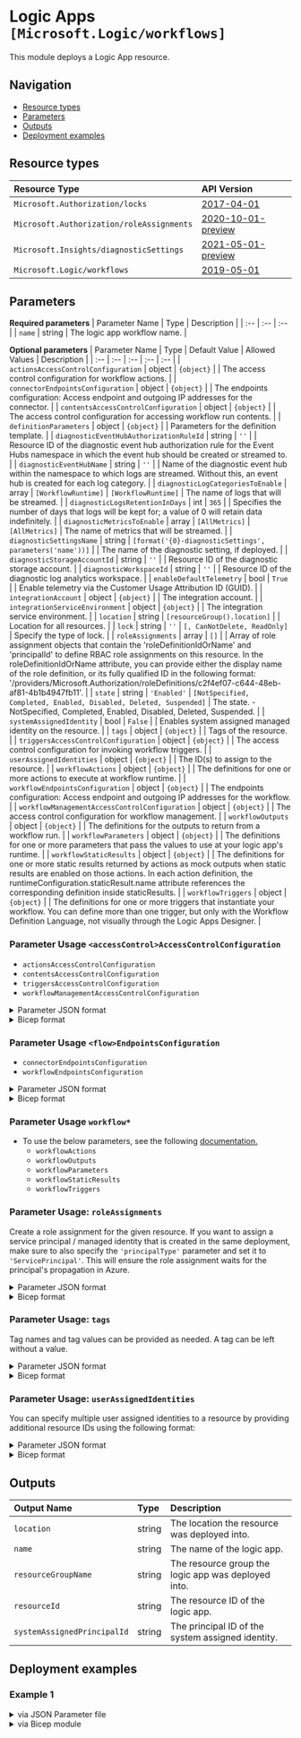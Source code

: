 # Logic Apps `[Microsoft.Logic/workflows]`

This module deploys a Logic App resource.

## Navigation

- [Resource types](#Resource-types)
- [Parameters](#Parameters)
- [Outputs](#Outputs)
- [Deployment examples](#Deployment-examples)

## Resource types

| Resource Type | API Version |
| :-- | :-- |
| `Microsoft.Authorization/locks` | [2017-04-01](https://docs.microsoft.com/en-us/azure/templates/Microsoft.Authorization/2017-04-01/locks) |
| `Microsoft.Authorization/roleAssignments` | [2020-10-01-preview](https://docs.microsoft.com/en-us/azure/templates/Microsoft.Authorization/2020-10-01-preview/roleAssignments) |
| `Microsoft.Insights/diagnosticSettings` | [2021-05-01-preview](https://docs.microsoft.com/en-us/azure/templates/Microsoft.Insights/2021-05-01-preview/diagnosticSettings) |
| `Microsoft.Logic/workflows` | [2019-05-01](https://docs.microsoft.com/en-us/azure/templates/Microsoft.Logic/2019-05-01/workflows) |

## Parameters

**Required parameters**
| Parameter Name | Type | Description |
| :-- | :-- | :-- |
| `name` | string | The logic app workflow name. |

**Optional parameters**
| Parameter Name | Type | Default Value | Allowed Values | Description |
| :-- | :-- | :-- | :-- | :-- |
| `actionsAccessControlConfiguration` | object | `{object}` |  | The access control configuration for workflow actions. |
| `connectorEndpointsConfiguration` | object | `{object}` |  | The endpoints configuration:  Access endpoint and outgoing IP addresses for the connector. |
| `contentsAccessControlConfiguration` | object | `{object}` |  | The access control configuration for accessing workflow run contents. |
| `definitionParameters` | object | `{object}` |  | Parameters for the definition template. |
| `diagnosticEventHubAuthorizationRuleId` | string | `''` |  | Resource ID of the diagnostic event hub authorization rule for the Event Hubs namespace in which the event hub should be created or streamed to. |
| `diagnosticEventHubName` | string | `''` |  | Name of the diagnostic event hub within the namespace to which logs are streamed. Without this, an event hub is created for each log category. |
| `diagnosticLogCategoriesToEnable` | array | `[WorkflowRuntime]` | `[WorkflowRuntime]` | The name of logs that will be streamed. |
| `diagnosticLogsRetentionInDays` | int | `365` |  | Specifies the number of days that logs will be kept for; a value of 0 will retain data indefinitely. |
| `diagnosticMetricsToEnable` | array | `[AllMetrics]` | `[AllMetrics]` | The name of metrics that will be streamed. |
| `diagnosticSettingsName` | string | `[format('{0}-diagnosticSettings', parameters('name'))]` |  | The name of the diagnostic setting, if deployed. |
| `diagnosticStorageAccountId` | string | `''` |  | Resource ID of the diagnostic storage account. |
| `diagnosticWorkspaceId` | string | `''` |  | Resource ID of the diagnostic log analytics workspace. |
| `enableDefaultTelemetry` | bool | `True` |  | Enable telemetry via the Customer Usage Attribution ID (GUID). |
| `integrationAccount` | object | `{object}` |  | The integration account. |
| `integrationServiceEnvironment` | object | `{object}` |  | The integration service environment. |
| `location` | string | `[resourceGroup().location]` |  | Location for all resources. |
| `lock` | string | `''` | `[, CanNotDelete, ReadOnly]` | Specify the type of lock. |
| `roleAssignments` | array | `[]` |  | Array of role assignment objects that contain the 'roleDefinitionIdOrName' and 'principalId' to define RBAC role assignments on this resource. In the roleDefinitionIdOrName attribute, you can provide either the display name of the role definition, or its fully qualified ID in the following format: '/providers/Microsoft.Authorization/roleDefinitions/c2f4ef07-c644-48eb-af81-4b1b4947fb11'. |
| `state` | string | `'Enabled'` | `[NotSpecified, Completed, Enabled, Disabled, Deleted, Suspended]` | The state. - NotSpecified, Completed, Enabled, Disabled, Deleted, Suspended. |
| `systemAssignedIdentity` | bool | `False` |  | Enables system assigned managed identity on the resource. |
| `tags` | object | `{object}` |  | Tags of the resource. |
| `triggersAccessControlConfiguration` | object | `{object}` |  | The access control configuration for invoking workflow triggers. |
| `userAssignedIdentities` | object | `{object}` |  | The ID(s) to assign to the resource. |
| `workflowActions` | object | `{object}` |  | The definitions for one or more actions to execute at workflow runtime. |
| `workflowEndpointsConfiguration` | object | `{object}` |  | The endpoints configuration:  Access endpoint and outgoing IP addresses for the workflow. |
| `workflowManagementAccessControlConfiguration` | object | `{object}` |  | The access control configuration for workflow management. |
| `workflowOutputs` | object | `{object}` |  | The definitions for the outputs to return from a workflow run. |
| `workflowParameters` | object | `{object}` |  | The definitions for one or more parameters that pass the values to use at your logic app's runtime. |
| `workflowStaticResults` | object | `{object}` |  | The definitions for one or more static results returned by actions as mock outputs when static results are enabled on those actions. In each action definition, the runtimeConfiguration.staticResult.name attribute references the corresponding definition inside staticResults. |
| `workflowTriggers` | object | `{object}` |  | The definitions for one or more triggers that instantiate your workflow. You can define more than one trigger, but only with the Workflow Definition Language, not visually through the Logic Apps Designer. |


### Parameter Usage `<accessControl>AccessControlConfiguration`

- `actionsAccessControlConfiguration`
- `contentsAccessControlConfiguration`
- `triggersAccessControlConfiguration`
- `workflowManagementAccessControlConfiguration`

<details>

<summary>Parameter JSON format</summary>

```json
"<accessControl>AccessControlConfiguration": {
    "value": {
        "allowedCallerIpAddresses": [
            {
                "addressRange": "string"
            }
        ],
        "openAuthenticationPolicies": {
            "policies": {}
        }
    }
}
```

</details>


<details>

<summary>Bicep format</summary>

```bicep
'<accessControl>AccessControlConfiguration': {
    allowedCallerIpAddresses: [
        {
            addressRange: 'string'
        }
    ]
    openAuthenticationPolicies: {
        policies: {}
    }
}
```

</details>
<p>

### Parameter Usage `<flow>EndpointsConfiguration`

- `connectorEndpointsConfiguration`
- `workflowEndpointsConfiguration`

<details>

<summary>Parameter JSON format</summary>

```json
"<flow>EndpointsConfiguration": {
    "value": {
        "outgoingIpAddresses": [
            {
                "address": "string"
            }
        ],
            "accessEndpointIpAddresses": [
            {
                "address": "string"
            }
        ]
    }
}
```

</details>

<details>

<summary>Bicep format</summary>

```bicep
'<flow>EndpointsConfiguration': {
    outgoingIpAddresses: [
        {
            address: 'string'
        }
    ]
    accessEndpointIpAddresses: [
        {
            address: 'string'
        }
    ]
}
```

</details>
<p>

### Parameter Usage `workflow*`

- To use the below parameters, see the following [documentation.](https://docs.microsoft.com/en-us/azure/logic-apps/logic-apps-workflow-definition-language)
  - `workflowActions`
  - `workflowOutputs`
  - `workflowParameters`
  - `workflowStaticResults`
  - `workflowTriggers`

### Parameter Usage: `roleAssignments`

Create a role assignment for the given resource. If you want to assign a service principal / managed identity that is created in the same deployment, make sure to also specify the `'principalType'` parameter and set it to `'ServicePrincipal'`. This will ensure the role assignment waits for the principal's propagation in Azure.

<details>

<summary>Parameter JSON format</summary>

```json
"roleAssignments": {
    "value": [
        {
            "roleDefinitionIdOrName": "Reader",
            "description": "Reader Role Assignment",
            "principalIds": [
                "12345678-1234-1234-1234-123456789012", // object 1
                "78945612-1234-1234-1234-123456789012" // object 2
            ]
        },
        {
            "roleDefinitionIdOrName": "/providers/Microsoft.Authorization/roleDefinitions/c2f4ef07-c644-48eb-af81-4b1b4947fb11",
            "principalIds": [
                "12345678-1234-1234-1234-123456789012" // object 1
            ],
            "principalType": "ServicePrincipal"
        }
    ]
}
```

</details>

<details>

<summary>Bicep format</summary>

```bicep
roleAssignments: [
    {
        roleDefinitionIdOrName: 'Reader'
        description: 'Reader Role Assignment'
        principalIds: [
            '12345678-1234-1234-1234-123456789012' // object 1
            '78945612-1234-1234-1234-123456789012' // object 2
        ]
    }
    {
        roleDefinitionIdOrName: '/providers/Microsoft.Authorization/roleDefinitions/c2f4ef07-c644-48eb-af81-4b1b4947fb11'
        principalIds: [
            '12345678-1234-1234-1234-123456789012' // object 1
        ]
        principalType: 'ServicePrincipal'
    }
]
```

</details>
<p>

### Parameter Usage: `tags`

Tag names and tag values can be provided as needed. A tag can be left without a value.

<details>

<summary>Parameter JSON format</summary>

```json
"tags": {
    "value": {
        "Environment": "Non-Prod",
        "Contact": "test.user@testcompany.com",
        "PurchaseOrder": "1234",
        "CostCenter": "7890",
        "ServiceName": "DeploymentValidation",
        "Role": "DeploymentValidation"
    }
}
```

</details>

<details>

<summary>Bicep format</summary>

```bicep
tags: {
    Environment: 'Non-Prod'
    Contact: 'test.user@testcompany.com'
    PurchaseOrder: '1234'
    CostCenter: '7890'
    ServiceName: 'DeploymentValidation'
    Role: 'DeploymentValidation'
}
```

</details>
<p>

### Parameter Usage: `userAssignedIdentities`

You can specify multiple user assigned identities to a resource by providing additional resource IDs using the following format:

<details>

<summary>Parameter JSON format</summary>

```json
"userAssignedIdentities": {
    "value": {
        "/subscriptions/12345678-1234-1234-1234-123456789012/resourcegroups/validation-rg/providers/Microsoft.ManagedIdentity/userAssignedIdentities/adp-sxx-az-msi-x-001": {},
        "/subscriptions/12345678-1234-1234-1234-123456789012/resourcegroups/validation-rg/providers/Microsoft.ManagedIdentity/userAssignedIdentities/adp-sxx-az-msi-x-002": {}
    }
}
```

</details>

<details>

<summary>Bicep format</summary>

```bicep
userAssignedIdentities: {
    '/subscriptions/12345678-1234-1234-1234-123456789012/resourcegroups/validation-rg/providers/Microsoft.ManagedIdentity/userAssignedIdentities/adp-sxx-az-msi-x-001': {}
    '/subscriptions/12345678-1234-1234-1234-123456789012/resourcegroups/validation-rg/providers/Microsoft.ManagedIdentity/userAssignedIdentities/adp-sxx-az-msi-x-002': {}
}
```

</details>
<p>

## Outputs

| Output Name | Type | Description |
| :-- | :-- | :-- |
| `location` | string | The location the resource was deployed into. |
| `name` | string | The name of the logic app. |
| `resourceGroupName` | string | The resource group the logic app was deployed into. |
| `resourceId` | string | The resource ID of the logic app. |
| `systemAssignedPrincipalId` | string | The principal ID of the system assigned identity. |

## Deployment examples

<h3>Example 1</h3>

<details>

<summary>via JSON Parameter file</summary>

```json
{
    "$schema": "https://schema.management.azure.com/schemas/2019-04-01/deploymentParameters.json#",
    "contentVersion": "1.0.0.0",
    "parameters": {
        "name": {
            "value": "<<namePrefix>>-az-lga-x-001"
        },
        "lock": {
            "value": "CanNotDelete"
        },
        "tags": {
            "value": {}
        },
        "workflowActions": {
            "value": {
                "HTTP": {
                    "type": "Http",
                    "inputs": {
                        "method": "POST",
                        "uri": "https://testStringForValidation.com",
                        "body": {
                            "HostPoolName": "[HostPoolName]",
                            "LAWorkspaceName": "[LAWorkspaceName]",
                            "LimitSecondsToForceLogOffUser": "[LimitSecondsToForceLogOffUser]",
                            "EndPeakTime": "[EndPeakTime]",
                            "BeginPeakTime": "[BeginPeakTime]",
                            "UtcOffset": "[UtcOffset]",
                            "LogOffMessageBody": "[LogOffMessageBody]",
                            "LogOffMessageTitle": "[LogOffMessageTitle]",
                            "MinimumNumberOfRDSH": 1,
                            "SessionThresholdPerCPU": 1,
                            "ResourceGroupName": "[ResourceGroupName]"
                        }
                    }
                }
            }
        },
        "workflowTriggers": {
            "value": {
                "Recurrence": {
                    "recurrence": {
                        "frequency": "Minute",
                        "interval": 15
                    },
                    "type": "Recurrence"
                }
            }
        },
        "roleAssignments": {
            "value": [
                {
                    "roleDefinitionIdOrName": "Reader",
                    "principalIds": [
                        "<<deploymentSpId>>"
                    ]
                }
            ]
        },
        "diagnosticLogsRetentionInDays": {
            "value": 7
        },
        "diagnosticStorageAccountId": {
            "value": "/subscriptions/<<subscriptionId>>/resourceGroups/validation-rg/providers/Microsoft.Storage/storageAccounts/adp<<namePrefix>>azsax001"
        },
        "diagnosticWorkspaceId": {
            "value": "/subscriptions/<<subscriptionId>>/resourcegroups/validation-rg/providers/microsoft.operationalinsights/workspaces/adp-<<namePrefix>>-az-law-x-001"
        },
        "diagnosticEventHubAuthorizationRuleId": {
            "value": "/subscriptions/<<subscriptionId>>/resourceGroups/validation-rg/providers/Microsoft.EventHub/namespaces/adp-<<namePrefix>>-az-evhns-x-001/AuthorizationRules/RootManageSharedAccessKey"
        },
        "diagnosticEventHubName": {
            "value": "adp-<<namePrefix>>-az-evh-x-001"
        },
        "systemAssignedIdentity": {
            "value": true
        }
    }
}

```

</details>

<details>

<summary>via Bicep module</summary>

```bicep
module workflows './Microsoft.Logic/workflows/deploy.bicep' = {
  name: '${uniqueString(deployment().name)}-workflows'
  params: {
    name: '<<namePrefix>>-az-lga-x-001'
    lock: 'CanNotDelete'
    tags: {}
    workflowActions: {
      HTTP: {
        type: 'Http'
        inputs: {
          method: 'POST'
          uri: 'https://testStringForValidation.com'
          body: {
            HostPoolName: '[HostPoolName]'
            LAWorkspaceName: '[LAWorkspaceName]'
            LimitSecondsToForceLogOffUser: '[LimitSecondsToForceLogOffUser]'
            EndPeakTime: '[EndPeakTime]'
            BeginPeakTime: '[BeginPeakTime]'
            UtcOffset: '[UtcOffset]'
            LogOffMessageBody: '[LogOffMessageBody]'
            LogOffMessageTitle: '[LogOffMessageTitle]'
            MinimumNumberOfRDSH: 1
            SessionThresholdPerCPU: 1
            ResourceGroupName: '[ResourceGroupName]'
          }
        }
      }
    }
    workflowTriggers: {
      Recurrence: {
        recurrence: {
          frequency: 'Minute'
          interval: 15
        }
        type: 'Recurrence'
      }
    }
    roleAssignments: [
      {
        roleDefinitionIdOrName: 'Reader'
        principalIds: [
          '<<deploymentSpId>>'
        ]
      }
    ]
    diagnosticLogsRetentionInDays: 7
    diagnosticStorageAccountId: '/subscriptions/<<subscriptionId>>/resourceGroups/validation-rg/providers/Microsoft.Storage/storageAccounts/adp<<namePrefix>>azsax001'
    diagnosticWorkspaceId: '/subscriptions/<<subscriptionId>>/resourcegroups/validation-rg/providers/microsoft.operationalinsights/workspaces/adp-<<namePrefix>>-az-law-x-001'
    diagnosticEventHubAuthorizationRuleId: '/subscriptions/<<subscriptionId>>/resourceGroups/validation-rg/providers/Microsoft.EventHub/namespaces/adp-<<namePrefix>>-az-evhns-x-001/AuthorizationRules/RootManageSharedAccessKey'
    diagnosticEventHubName: 'adp-<<namePrefix>>-az-evh-x-001'
    systemAssignedIdentity: true
  }
}
```

</details>
<p>
